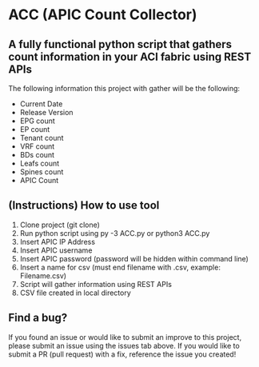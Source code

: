 # ACC (APIC Count Collector) 

## A fully functional python script that gathers count information in your ACI fabric using REST APIs 

The following information this project with gather will be the following:
* Current Date
* Release Version
* EPG count 
* EP count
* Tenant count
* VRF count
* BDs count
* Leafs count
* Spines count
* APIC Count

## (Instructions) How to use tool
1. Clone project (git clone)
2. Run python script using py -3 ACC.py or python3 ACC.py 
3. Insert APIC IP Address 
4. Insert APIC username 
5. Insert APIC password (password will be hidden within command line)
6. Insert a name for csv (must end filename with .csv, example: Filename.csv)
7. Script will gather information using REST APIs
8. CSV file created in local directory 


## Find a bug? 

If you found an issue or would like to submit an improve to this project, please submit an issue using the issues tab above. If you would like to submit a PR (pull request) with a fix, reference the issue you created!
